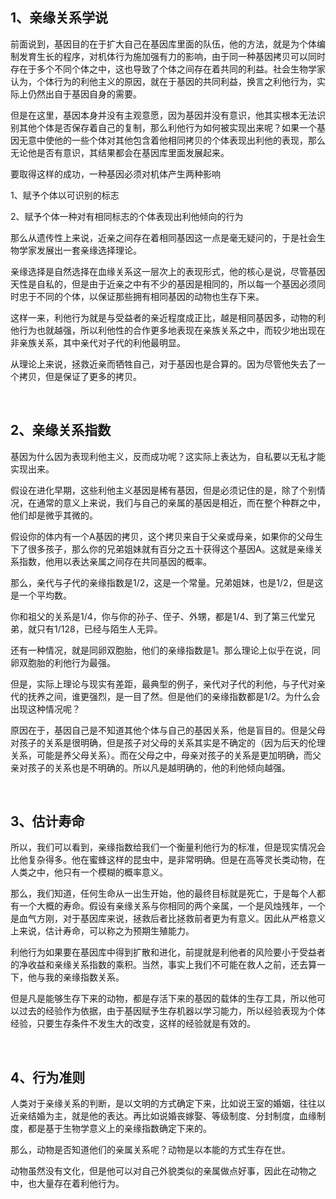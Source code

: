 <h2>1、亲缘关系学说</h2><p data-pid="CG1LIKKv">前面说到，基因目的在于扩大自己在基因库里面的队伍，他的方法，就是为个体编制发育生长的程序，对机体行为施加强有力的影响，由于同一种基因拷贝可以同时存在于多个不同个体之中，这也导致了个体之间存在着共同的利益。社会生物学家认为，个体行为的利他主义的原因，就在于基因的共同利益，换言之利他行为，实际上仍然出自于基因自身的需要。</p><p data-pid="_3E3D9vH">但是在这里，基因本身并没有主观意愿，因为基因并没有意识，他其实根本无法识别其他个体是否保存着自己的复制，那么利他行为如何被实现出来呢？如果一个基因无意中使他的一些个体对其他包含着他相同拷贝的个体表现出利他的表现，那么无论他是否有意识，其结果都会在基因库里面发展起来。</p><p data-pid="Fua4D9DW">要取得这样的成功，一种基因必须对机体产生两种影响</p><p data-pid="cw2B9cu8">1、赋予个体以可识别的标志</p><p data-pid="z8RbvBEJ">2、赋予个体一种对有相同标志的个体表现出利他倾向的行为</p><p data-pid="NHNtNHB7">那么从遗传性上来说，近亲之间存在着相同基因这一点是毫无疑问的，于是社会生物学家发展出一套亲缘选择理论。</p><p data-pid="Z8IKVck5">亲缘选择是自然选择在血缘关系这一层次上的表现形式，他的核心是说，尽管基因天性是自私的，但是由于近亲之中有不少的基因是相同的，所以每一个基因必须同时忠于不同的个体，以保证那些拥有相同基因的动物也生存下来。</p><p data-pid="qFAmtxdG">这样一来，利他行为就是与受益者的亲近程度成正比，越是相同基因多，动物的利他行为也就越强，所以利他性的合作更多地表现在亲族关系之中，而较少地出现在非亲族关系，其中亲代对子代的利他最明显。</p><p data-pid="PTiKK_xO">从理论上来说，拯救近亲而牺牲自己，对于基因也是合算的。因为尽管他失去了一个拷贝，但是保证了更多的拷贝。</p><p><br></p><h2>2、亲缘关系指数</h2><p data-pid="6tYfI9j4">基因为什么因为表现利他主义，反而成功呢？这实际上表达为，自私要以无私才能实现出来。</p><p data-pid="JVt5SUf5">假设在进化早期，这些利他主义基因是稀有基因，但是必须记住的是，除了个别情况，在通常的意义上来说，我们与自己的亲属的基因是相近，而在整个种群之中，他们却是微乎其微的。</p><p data-pid="ipkNXqF_">假设你的体内有一个A基因的拷贝，这个拷贝来自于父亲或母亲，如果你的父母生下了很多孩子，那么你的兄弟姐妹就有百分之五十获得这个基因A。这就是亲缘关系指数，他用以表达亲属之间存在共同基因的概率。</p><p data-pid="HT1fleYt">那么，亲代与子代的亲缘指数是1/2，这是一个常量。兄弟姐妹，也是1/2，但是这是一个平均数。</p><p data-pid="gD2kXceu">你和祖父的关系是1/4，你与你的孙子、侄子、外甥，都是1/4、到了第三代堂兄弟，就只有1/128，已经与陌生人无异。</p><p data-pid="5hz5JpCJ">还有一种情况，就是同卵双胞胎，他们的亲缘指数是1。那么理论上似乎在说，同卵双胞胎的利他行为最强。</p><p data-pid="P38BqL6E">但是，实际上理论与现实有差距，最典型的例子，亲代对子代的利他，与子代对亲代的抚养之间，谁更强烈，是一目了然。但是他们的亲缘指数都是1/2。为什么会出现这种情况呢？</p><p data-pid="6F5INBnY">原因在于，基因自己是不知道其他个体与自己的基因关系，他是盲目的。但是父母对孩子的关系是很明确，但是孩子对父母的关系其实是不确定的（因为后天的伦理关系，可能是养父母关系）。而在父母之中，母亲对孩子的关系是更加明确，而父亲对孩子的关系也是不明确的。所以凡是越明确的，他的利他倾向越强。</p><p><br></p><h2>3、估计寿命</h2><p data-pid="jUfY-jJF">所以，我们可以看到，亲缘指数给我们一个衡量利他行为的标准，但是现实情况会比他复杂得多。他在蜜蜂这样的昆虫中，是非常明确。但是在高等灵长类动物，在人类之中，他只有一个模糊的概率意义。</p><p data-pid="Ldedq8eb">那么，我们知道，任何生命从一出生开始，他的最终目标就是死亡，于是每个人都有一个大概的寿命。假设有亲缘关系与你相同的两个亲属，一个是风烛残年，一个是血气方刚，对于基因库来说，拯救后者比拯救前者更为有意义。因此从严格意义上来说，估计寿命，可以称之为预期生殖能力。</p><p data-pid="6FQczJx5">利他行为如果要在基因库中得到扩散和进化，前提就是利他者的风险要小于受益者的净收益和亲缘关系指数的乘积。当然，事实上我们不可能在救人之前，还去算一下，他与我的亲缘指数关系。</p><p data-pid="XBf5Pamy">但是凡是能够生存下来的动物，都是存活下来的基因的载体的生存工具，所以他可以过去的经验作为依据，由于基因赋予生存机器以学习能力，所以经验表现为个体经验，只要生存条件不发生大的改变，这样的经验就是有效的。</p><p><br></p><h2>4、行为准则</h2><p data-pid="wX3CKU6l">人类对于亲缘关系的判断，是以文明的方式确定下来，比如说王室的婚姻，往往以近亲结婚为主，就是他的表达。再比如说婚丧嫁娶、等级制度、分封制度，血缘制度，都是基于生物学意义上的亲缘指数确定下来的。</p><p data-pid="6E4mGxXI">那么，动物是否知道他们的亲属关系呢？动物是以本能的方式生存在世。</p><p data-pid="yIOZ2FCI">动物虽然没有文化，但是他可以对自己外貌类似的亲属做点好事，因此在动物之中，也大量存在着利他行为。</p><p></p>